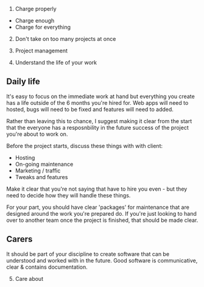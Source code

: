 1. Charge properly
- Charge enough
- Charge for everything

2. Don't take on too many projects at once

3. Project management

4. Understand the life of your work

## Daily life
It's easy to focus on the immediate work at hand but everything you create has a life outside of the 6 months you're hired for.  Web apps will need to hosted, bugs will need to be fixed and features will need to added.

Rather than leaving this to chance, I suggest making it clear from the start that the everyone has a resposnbility in the future success of the project you're about to work on.

Before the project starts, discuss these things with with client:

* Hosting
* On-going maintenance
* Marketing / traffic
* Tweaks and features

Make it clear that you're not saying that have to hire you even - but they need to decide how they will handle these things.

For your part, you should have clear 'packages' for maintenance that are designed around the work you're prepared do.  If you're just looking to hand over to another team once the project is finished, that should be made clear.

## Carers

It should be part of your discipline to create software that can be understood and worked with in the future. Good software is communicative, clear & contains documentation.

5. Care about 